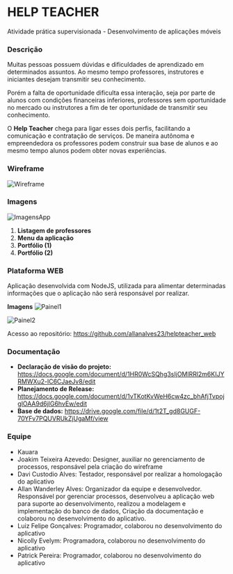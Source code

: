 
# HELP TEACHER

Atividade prática supervisionada - Desenvolvimento de aplicações móveis

### Descrição

Muitas pessoas possuem dúvidas e dificuldades de aprendizado em determinados assuntos. Ao mesmo tempo professores, instrutores e iniciantes desejam transmitir seu conhecimento.

Porém a falta de oportunidade dificulta essa interação, seja por parte de alunos com condições financeiras inferiores, professores sem oportunidade no mercado ou instrutores a fim de ter oportunidade de transmitir seu conhecimento.

O **Help Teacher** chega para ligar esses dois perfis, facilitando a comunicação e contratação de serviços. De maneira autônoma e empreendedora os professores podem construir sua base de alunos e ao mesmo tempo alunos podem obter novas experiências.
### Wireframe
![Wireframe](https://i.imgur.com/a4lkEis.png)

### Imagens

 
![ImagensApp](https://i.imgur.com/0S5xbFg.png)

1. **Listagem de professores**
 2. **Menu da aplicação**
 3. **Portfólio (1)**
 4. **Portfólio (2)**


### Plataforma WEB
Aplicação desenvolvida com NodeJS, utilizada para alimentar determinadas informações que o aplicação não será responsável por realizar.

**Imagens**
![Painel1](https://i.imgur.com/46RubXg.png)

![Painel2](https://i.imgur.com/rBJwRrg.png)

Acesso ao repositório: https://github.com/allanalves23/helpteacher_web

### Documentação

 - **Declaração de visão do projeto:** https://docs.google.com/document/d/1HR0WcSQhg3sIjOMlRRl2m6KIJYRMWXu2-lC6CJaeJv8/edit
 - **Planejamento de Release:** https://docs.google.com/document/d/1vTKotKvWeH6cw4zc_bhAfjTvpojglOAA9d6jlG6hvEw/edit
 - **Base de dados:** https://drive.google.com/file/d/1t2T_gd8GUGF-70YFv7PQUVRUkZjUgaMf/view

### Equipe

 - Kauara 
 - Joakim Teixeira Azevedo: Designer,  auxiliar no gerenciamento de processos, responsável pela criação do wireframe
 - Davi Custodio Alves: Testador, responsável por realizar a homologação do aplicativo
 - Allan Wanderley Alves: Organizador da equipe e desenvolvedor. Responsável por gerenciar processos, desenvolveu a aplicação web para suporte ao desenvolvimento, realizou a modelagem e implementação do banco de dados, Criação da documentação e colaborou no desenvolvimento do aplicativo.
 - Luiz Felipe Gonçalves: Programador, colaborou no desenvolvimento do aplicativo
 - Nicolly Evelym: Programadora, colaborou no desenvolvimento do aplicativo
 - Patrick Pereira: Programador, colaborou no desenvolvimento do aplicativo
